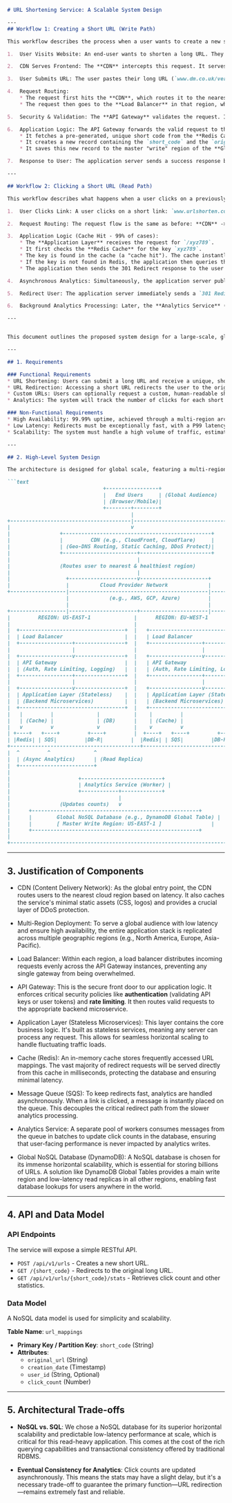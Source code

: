 ````markdown
# URL Shortening Service: A Scalable System Design

---
## Workflow 1: Creating a Short URL (Write Path)

This workflow describes the process when a user wants to create a new short URL.

1.  User Visits Website: An end-user wants to shorten a long URL. They open their browser and go to our website, `www.urlshorten.com`.

2.  CDN Serves Frontend: The **CDN** intercepts this request. It serves the static assets for the website (HTML, CSS, JavaScript) from an edge server close to the user, ensuring the page loads quickly.

3.  User Submits URL: The user pastes their long URL (`www.dm.co.uk/very_long_url`) into the input box and clicks "Shorten." The browser sends a `POST` request to `/api/v1/urls`.

4.  Request Routing:
    * The request first hits the **CDN**, which routes it to the nearest and healthiest cloud region (e.g., EU-WEST-1).
    * The request then goes to the **Load Balancer** in that region, which forwards it to an available **API Gateway** instance.

5.  Security & Validation: The **API Gateway** validates the request. It checks for a valid user token (authentication) and ensures the user hasn't exceeded their usage limits (rate limiting).

6.  Application Logic: The API Gateway forwards the valid request to the **Application Layer**. The application server performs the following steps:
    * It fetches a pre-generated, unique short code from the **Redis Cache** (the key pool).
    * It creates a new record containing the `short_code` and the `original_url`.
    * It saves this new record to the master "write" region of the **Global NoSQL Database**.

7.  Response to User: The application server sends a success response back up through the API Gateway. The user's browser receives the new short URL (e.g., `www.urlshorten.com/xyz789`) and displays it on the screen.

---

## Workflow 2: Clicking a Short URL (Read Path)

This workflow describes what happens when a user clicks on a previously generated short URL.

1.  User Clicks Link: A user clicks on a short link: `www.urlshorten.com/xyz789`.

2.  Request Routing: The request flow is the same as before: **CDN** -> nearest **Cloud Region** -> **Load Balancer** -> **API Gateway**. The API Gateway performs a quick check (e.g., for malicious patterns) and forwards the request.

3.  Application Logic (Cache Hit - 99% of cases):
    * The **Application Layer** receives the request for `/xyz789`.
    * It first checks the **Redis Cache** for the key `xyz789`.
    * The key is found in the cache (a "cache hit"). The cache instantly returns the corresponding long URL.
	* If the key is not found in Redis, the application then queries the main database (e.g., DynamoDB), which is the authoritative source of truth, for the record associated with xyz789. The database returns the original_url. 
	* The application then sends the 301 Redirect response to the user and, crucially, writes the original_url into the Redis Cache with an expiration time (e.g., 24 hours). This "populates the cache" so the next request for this key will be a fast cache hit (also described in step #5 below)

4.  Asynchronous Analytics: Simultaneously, the application server publishes a small message (e.g., `{ "short_code": "xyz789" }`) to the **SQS Message Queue**. This action is extremely fast and does not delay the user.

5.  Redirect User: The application server immediately sends a `301 Redirect` response back to the user's browser, containing the long URL. The user's browser is then redirected to `www.dm.co.uk/very_long_url`. **The user-facing part of the workflow ends here.**

6.  Background Analytics Processing: Later, the **Analytics Service** (a separate worker) pulls messages from the SQS queue in batches. It updates the `click_count` for `xyz789` in the **NoSQL Database**. This happens behind the scenes with no impact on user performance.

---


This document outlines the proposed system design for a large-scale, global, and highly available URL shortening service. The architecture prioritizes low-latency redirection, security, and operational resilience.

---

## 1. Requirements

### Functional Requirements
* URL Shortening: Users can submit a long URL and receive a unique, short URL.
* URL Redirection: Accessing a short URL redirects the user to the original long URL.
* Custom URLs: Users can optionally request a custom, human-readable short URL.
* Analytics: The system will track the number of clicks for each short URL.

### Non-Functional Requirements
* High Availability: 99.99% uptime, achieved through a multi-region architecture with no single point of failure.
* Low Latency: Redirects must be exceptionally fast, with a P99 latency of under 50ms for users worldwide.
* Scalability: The system must handle a high volume of traffic, estimated at 100,000 redirect requests per second and 10,000 new URL creations per minute.

---

## 2. High-Level System Design

The architecture is designed for global scale, featuring a multi-region deployment, an API Gateway for security, and an asynchronous pipeline for processing analytics to ensure fast redirect performance.

```text
                               +-----------------+
                               |   End Users     | (Global Audience)
                               | (Browser/Mobile)|
                               +--------+--------+
                                        |
+---------------------------------------|------------------------------------------+
|                                       v                                          |
|                +------------------------------------------------+                |
|                |         CDN (e.g., CloudFront, Cloudflare)     |                |
|                | (Geo-DNS Routing, Static Caching, DDoS Protect)|                |
|                +------------------------+-----------------------+                |
|                                         |                                        |
|                (Routes user to nearest & healthiest region)                      |
|                                         |                                        |
|                  +----------------------v----------------------+                 |
|                  |          Cloud Provider Network             |                 |
+------------------|---------------------------------------------|-----------------+
                   |             (e.g., AWS, GCP, Azure)         |
                   |                                             |
+------------------|----------------------+----------------------|-----------------+
|         REGION: US-EAST-1              |      REGION: EU-WEST-1                 |
|                                        |                                        |
|  +----------------------------------+  |   +----------------------------------+ |
|  | Load Balancer                    |  |   | Load Balancer                    | |
|  +-----------------+----------------+  |   +-----------------+----------------+ |
|                    |                   |                     |                  |
|  +-----------------v----------------+  |   +-----------------v----------------+ |
|  | API Gateway                      |  |   | API Gateway                      | |
|  | (Auth, Rate Limiting, Logging)   |  |   | (Auth, Rate Limiting, Logging)   | |
|  +-----------------+----------------+  |   +-----------------+----------------+ |
|                    |                   |                     |                  |
|  +-----------------v----------------+  |   +-----------------v----------------+ |
|  | Application Layer (Stateless)    |  |   | Application Layer (Stateless)    | |
|  | (Backend Microservices)          |  |   | (Backend Microservices)          | |
|  +----------------------------------+  |   +----------------------------------+ |
|   |         |              |           |    |         |              |          |
|   | (Cache) |              | (DB)      |    | (Cache) |              | (DB)     |
|   v         v              v           |    v         v              v          |
| +----+   +----+         +----+         |  +----+   +----+         +----+        |
| |Redis| | SQS|         |DB-R|         |  |Redis| | SQS|         |DB-R|        |
+------------------------------------------+------------------------------------------+
|  ^         ^              ^                                                        |
|  | (Async Analytics)      | (Read Replica)                                         |
|  +------------------------+                                                        |
|                                                                                    |
|                      +--------------------------+                                  |
|                      | Analytics Service (Worker) |                                  |
|                      +------------+-------------+                                  |
|                                   |                                                |
|                (Updates counts)   v                                                |
|      +------------------------------------------------------+                      |
|      |        Global NoSQL Database (e.g., DynamoDB Global Table) |                      |
|      |        [ Master Write Region: US-EAST-1 ]                |                      |
|      +------------------------------------------------------+                      |
|                                                                                    |
+------------------------------------------------------------------------------------+

````

-----

## 3\. Justification of Components

  * CDN (Content Delivery Network): As the global entry point, the CDN routes users to the nearest cloud region based on latency. It also caches the service's minimal static assets (CSS, logos) and provides a crucial layer of DDoS protection.

  * Multi-Region Deployment: To serve a global audience with low latency and ensure high availability, the entire application stack is replicated across multiple geographic regions (e.g., North America, Europe, Asia-Pacific).

  * Load Balancer: Within each region, a load balancer distributes incoming requests evenly across the API Gateway instances, preventing any single gateway from being overwhelmed.

  * API Gateway: This is the secure front door to our application logic. It enforces critical security policies like **authentication** (validating API keys or user tokens) and **rate limiting**. It then routes valid requests to the appropriate backend microservice.

  * Application Layer (Stateless Microservices): This layer contains the core business logic. It's built as stateless services, meaning any server can process any request. This allows for seamless horizontal scaling to handle fluctuating traffic loads.

  * Cache (Redis): An in-memory cache stores frequently accessed URL mappings. The vast majority of redirect requests will be served directly from this cache in milliseconds, protecting the database and ensuring minimal latency.

  * Message Queue (SQS): To keep redirects fast, analytics are handled asynchronously. When a link is clicked, a message is instantly placed on the queue. This decouples the critical redirect path from the slower analytics processing.

  * Analytics Service: A separate pool of workers consumes messages from the queue in batches to update click counts in the database, ensuring that user-facing performance is never impacted by analytics writes.

  * Global NoSQL Database (DynamoDB): A NoSQL database is chosen for its immense horizontal scalability, which is essential for storing billions of URLs. A solution like DynamoDB Global Tables provides a main write region and low-latency read replicas in all other regions, enabling fast database lookups for users anywhere in the world.

-----

## 4\. API and Data Model

### API Endpoints

The service will expose a simple RESTful API.

  * `POST /api/v1/urls` - Creates a new short URL.
  * `GET /{short_code}` - Redirects to the original long URL.
  * `GET /api/v1/urls/{short_code}/stats` - Retrieves click count and other statistics.

### Data Model

A NoSQL data model is used for simplicity and scalability.

**Table Name**: `url_mappings`

  * **Primary Key / Partition Key**: `short_code` (String)
  * **Attributes**:
      * `original_url` (String)
      * `creation_date` (Timestamp)
      * `user_id` (String, Optional)
      * `click_count` (Number)

-----

## 5\. Architectural Trade-offs

  * **NoSQL vs. SQL**: We chose a NoSQL database for its superior horizontal scalability and predictable low-latency performance at scale, which is critical for this read-heavy application. This comes at the cost of the rich querying capabilities and transactional consistency offered by traditional RDBMS.

  * **Eventual Consistency for Analytics**: Click counts are updated asynchronously. This means the stats may have a slight delay, but it's a necessary trade-off to guarantee the primary function—URL redirection—remains extremely fast and reliable.

